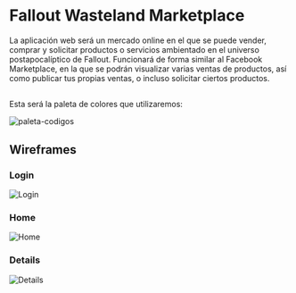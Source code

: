 # Fallout Wasteland Marketplace

La aplicación web será un mercado online en el que se puede vender, comprar y solicitar productos o servicios ambientado en el universo postapocalíptico de Fallout.
Funcionará de forma similar al Facebook Marketplace, en la que se podrán visualizar varias ventas de productos, así como publicar tus propias ventas, o incluso solicitar ciertos productos.

##

Esta será la paleta de colores que utilizaremos:

![paleta-codigos](https://github.com/user-attachments/assets/446a2020-43ca-4ef1-8e7b-c020a234a526)

## Wireframes

### Login
![Login](https://github.com/user-attachments/assets/09cd40b2-2ede-4dcf-8a04-7c819c1d6a6f)

### Home
![Home](https://github.com/user-attachments/assets/400809a1-34f6-43be-bfcc-e2ac17b82f4d)

### Details
![Details](https://github.com/user-attachments/assets/66835cac-f3cf-4496-b01c-ecff821b98f3)
